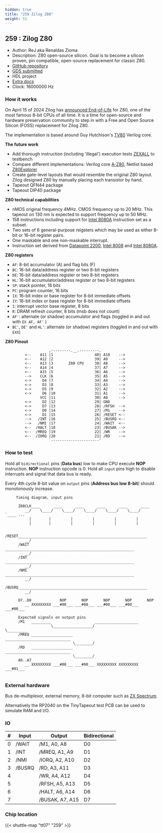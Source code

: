 ```yaml
---
hidden: true
title: "259 Zilog Z80"
weight: 51
---
```


## 259 : Zilog Z80

* Author: ReJ aka Renaldas Zioma
* Description: Z80 open-source silicon. Goal is to become a silicon proven, pin compatible, open-source replacement for classic Z80.
* [GitHub repository](https://github.com/rejunity/z80-open-silicon)
* [GDS submitted](https://github.com/rejunity/z80-open-silicon/actions/runs/9332415157)
* HDL project
* [Extra docs]()
* Clock: 16000000 Hz

<!---

This file is used to generate your project datasheet. Please fill in the information below and delete any unused
sections.

You can also include images in this folder and reference them in the markdown. Each image must be less than
512 kb in size, and the combined size of all images must be less than 1 MB.
-->


### How it works

On April 15 of 2024 Zilog has [announced End-of-Life](https://www.mouser.com/PCN/Littelfuse_PCN_Z84C00.pdf) for Z80, one of the most famous 8-bit CPUs of all time. It is a time for open-source and hardware preservation community to step in with a Free and Open Source Silicon (FOSS) replacement for Zilog Z80.

The implementation is based around Guy Hutchison's [TV80](https://github.com/hutch31/tv80) Verilog core.

**The future work**

* Add thorough instruction (including 'illegal') execution tests [ZEXALL](https://mdfs.net/Software/Z80/Exerciser/) to testbench
* Compare different implementations: Verilog core [A-Z80](https://github.com/gdevic/A-Z80), Netlist based [Z80Explorer](https://github.com/gdevic/Z80Explorer)
* Create gate-level layouts that would resemble the original Z80 layout. Zilog designed Z80 by manually placing each transistor by hand.
* Tapeout QFN44 package
* Tapeout DIP40 package

**Z80 technical capabilities**

* nMOS original frequency 4MHz. CMOS frequency up to 20 MHz. This tapeout on 130 nm is expected to support frequency up to 50 MHz.
* 158 instructions including support for [Intel 8080A](https://en.wikipedia.org/wiki/Intel_8080) instruction set as a subset.
* Two sets of 6 general-purpose reigsters which may be used as either 8-bit or 16-bit register pairs.
* One maskable and one non-maskable interrupt.
* Instruction set derived from [Datapoint 2200](https://en.wikipedia.org/wiki/Datapoint_2200), [Intel 8008](https://en.wikipedia.org/wiki/Intel_8008) and [Intel 8080A](https://en.wikipedia.org/wiki/Intel_8080).

**Z80 registers**

* `AF`: 8-bit accumulator (A) and flag bits (F)
* `BC`: 16-bit data/address register or two 8-bit registers
* `DE`: 16-bit data/address register or two 8-bit registers
* `HL`: 16-bit accumulator/address register or two 8-bit registers
* `SP`: stack pointer, 16 bits
* `PC`: program counter, 16 bits
* `IX`: 16-bit index or base register for 8-bit immediate offsets
* `IY`: 16-bit index or base register for 8-bit immediate offsets
* `I`: interrupt vector base register, 8 bits
* `R`: DRAM refresh counter, 8 bits (msb does not count)
* `AF'`: alternate (or shadow) accumulator and flags (toggled in and out with `EX AF, AF'` )
* `BC'`, `DE'` and `HL'`: alternate (or shadow) registers (toggled in and out with `EXX`)

**Z80 Pinout**

```
                    ,---------.__.---------.
         <--    A11 |1                   40| A10    -->       
         <--    A12 |2                   39| A9     -->        
         <--    A13 |3       Z80 CPU     38| A8     -->        
         <--    A14 |4                   37| A7     -->        
         <--    A15 |5                   36| A6     -->
         -->    CLK |6                   35| A5     -->
         <->     D4 |7                   34| A4     -->
         <->     D3 |8                   33| A3     -->            
         <->     D5 |9                   32| A2     -->            
         <->     D6 |10                  31| A1     -->            
                VCC |11                  30| A0     -->           
         <->     D2 |12                  29| GND           
         <->     D7 |13                  28| /RFSH  -->          
         <->     D0 |14                  27| /M1    -->           
         <->     D1 |15                  26| /RESET <--      
         -->   /INT |16                  25| /BUSRQ <--      
         -->   /NMI |17                  24| /WAIT  <--      
         <--  /HALT |18                  23| /BUSAK -->     
         <--  /MREQ |19                  22| /WR    -->       
         <--  /IORQ |20                  21| /RD    -->       
                    `----------------------'
```

### How to test

Hold all `bidirectional` pins (**Data bus**) low to make CPU execute **NOP** instruction. **NOP** instruction opcode is 0.
Hold all `input` pins high to disable interrupts and signal that data bus is ready.

Every 4th cycle 8-bit value on `output` pins (**Address bus low 8-bit**) should monotonously increase.

```
     Timing diagram, input pins

      Z80CLK____      ____      ____      ____      ____      ____         
         __/    \____/    \____/    \____/    \____/    \____/    `____ ...
           |        |         |         |         |         |
           |        |         |         |         |         |

      /RESET___________________________________________________________
         __/
      /WAIT ___________________________________________________________
         __/
      /INT  ___________________________________________________________
         __/
      /NMI  ___________________________________________________________
         __/
      /BUSRQ___________________________________________________________
         __/

      D7..D0             NOP       NOP       NOP       NOP       NOP
         __ XXXXXXXXX ___#00___ ___#00___ ___#00___ ___#00___ ___#00___

      Expected signals on output pins
      /M1   _________                    ____________________
                     \__________________/                    \_________
      /MREQ ___________________          ______________________________
                               \________/ 
      /RD   ___________________          ______________________________
                               \________/
      A0..A7         
         __ XXXXXXXXX ___#00___ ___#00___ XXXXXXXXX XXXXXXXXX ___#01___
 
```

### External hardware

Bus de-multiplexor, external memory, 8-bit computer such as [ZX Spectrum](https://en.wikipedia.org/wiki/ZX_Spectrum).

Alternatively the RP2040 on the TinyTapeout test PCB can be used to simulate RAM and I/O.


### IO

| #             | Input    | Output   | Bidirectional   |
| ------------- | -------- | -------- | --------------- |
| 0 | /WAIT  | /M1, A0, A8  | D0        |
| 1 | /INT  | /MREQ, A1, A9  | D1        |
| 2 | /NMI  | /IORQ, A2, A10  | D2        |
| 3 | /BUSRQ  | /RD, A3, A11  | D3        |
| 4 |   | /WR, A4, A12  | D4        |
| 5 |   | /RFSH, A5, A13  | D5        |
| 6 |   | /HALT, A6, A14  | D6        |
| 7 |   | /BUSAK, A7, A15  | D7        |


### Chip location

{{< shuttle-map "tt07" "259" >}}
